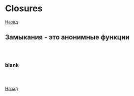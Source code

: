# Closures

[Назад][back]

## Замыкания - это анонимные функции

```rust

```

```rust

```

```rust

```

### blank

```rust

```

```rust

```

```rust

```

[Назад][back]

[back]: <.> "Назад к оглавлению"
